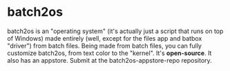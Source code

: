 # batch2os
batch2os is an "operating system" (it's actually just a script that runs on top of Windows) made entirely (well, except for the files app and batbox "driver") from batch files.
Being made from batch files, you can fully customize batch2os, from text color to the "kernel". It's **open-source**.
It also has an appstore. Submit at the batch2os-appstore-repo repository.
